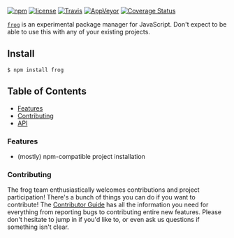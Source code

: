 [![npm](https://img.shields.io/npm/v/frog.svg)](https://npm.im/frog) [![license](https://img.shields.io/npm/l/frog.svg)](https://npm.im/frog) [![Travis](https://img.shields.io/travis/npm/frog.svg)](https://travis-ci.org/npm/frog) [![AppVeyor](https://ci.appveyor.com/api/projects/status/github/npm/frog?svg=true)](https://ci.appveyor.com/project/npm/frog) [![Coverage Status](https://coveralls.io/repos/github/npm/frog/badge.svg?branch=latest)](https://coveralls.io/github/npm/frog?branch=latest)

[`frog`](https://github.com/npm/frog) is an experimental package manager for
JavaScript. Don't expect to be able to use this with any of your existing
projects.

## Install

`$ npm install frog`

## Table of Contents

* [Features](#features)
* [Contributing](#contributing)
* [API](#api)

### Features

* (mostly) npm-compatible project installation

### Contributing

The frog team enthusiastically welcomes contributions and project
participation! There's a bunch of things you can do if you want to contribute!
The [Contributor Guide](CONTRIBUTING.md) has all the information you need for
everything from reporting bugs to contributing entire new features. Please don't
hesitate to jump in if you'd like to, or even ask us questions if something
isn't clear.

